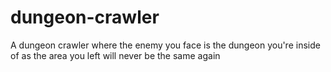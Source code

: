 # dungeon-crawler
A dungeon crawler where the enemy you face is the dungeon you're inside of as the area you left will never be the same again
